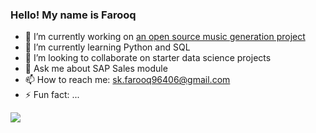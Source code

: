 ### Hello! My name is Farooq 

- 🔭 I’m currently working on [an open source music generation project](https://github.com/TheSoundOfAIOSR/rg_production)
- 🌱 I’m currently learning Python and SQL
- 👯 I’m looking to collaborate on starter data science projects
- 💬 Ask me about SAP Sales module
- 📫 How to reach me: sk.farooq96406@gmail.com
- ⚡ Fun fact: ...

<img src="https://github-readme-stats.vercel.app/api?username=nimblefox&&show_icons=true&title_color=ffffff&icon_color=bb2acf&text_color=daf7dc&bg_color=151515">
